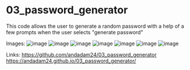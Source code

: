 # 03_password_generator


This code allows the user to generate a random password with a help of a few prompts when the user selects "generate password"

Images:
![image](https://user-images.githubusercontent.com/81110930/118851155-7eb47a80-b89f-11eb-8ee0-619ea7b6749d.png)
![image](https://user-images.githubusercontent.com/81110930/118851333-a0adfd00-b89f-11eb-881f-2f9c03b18344.png)
![image](https://user-images.githubusercontent.com/81110930/118851602-f1255a80-b89f-11eb-9367-58babad705ba.png)
![image](https://user-images.githubusercontent.com/81110930/118851680-0601ee00-b8a0-11eb-8119-116b4fd83a88.png)
![image](https://user-images.githubusercontent.com/81110930/118851835-2c278e00-b8a0-11eb-9580-b37751ce1b1d.png)
![image](https://user-images.githubusercontent.com/81110930/118851869-39447d00-b8a0-11eb-8036-5a1d71950d4c.png)
![image](https://user-images.githubusercontent.com/81110930/118851762-1b771800-b8a0-11eb-848c-7f65585b9629.png)

Links:
https://github.com/andadam24/03_password_generator
https://andadam24.github.io/03_password_generator/
